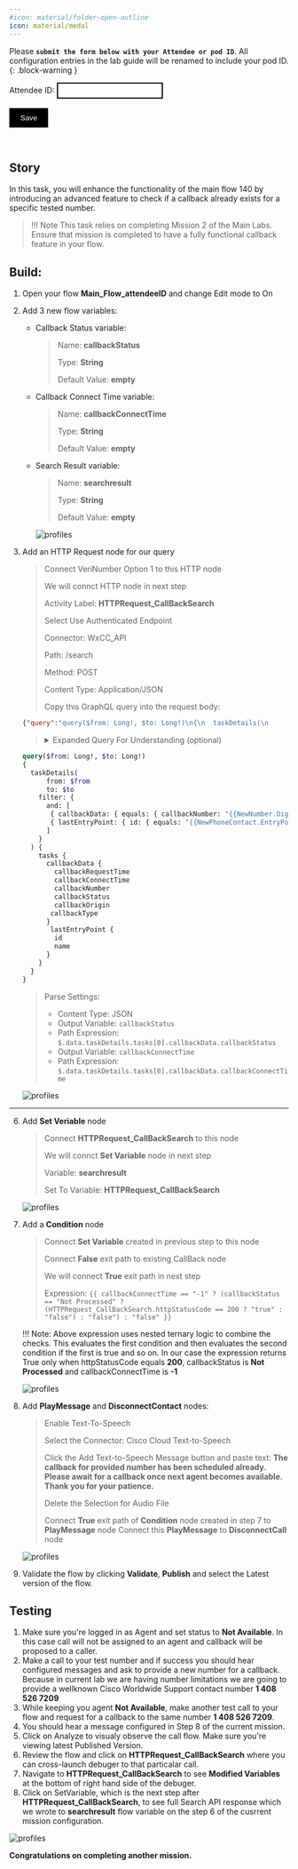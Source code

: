 ```yaml
---
#icon: material/folder-open-outline
icon: material/medal
---
```


<script>
 function update () {
    const form = document.forms['attendee-form'];
    if (form) {
      form.addEventListener('submit', function (event) {
        event.preventDefault();
        const inputs = Array.from(form.querySelectorAll('input'));
        const values = inputs.reduce((acc, input) => {
          acc[input.id + '_out'] = input.value;
          return acc;
        }, {});

        Object.entries(values).forEach(([id, value]) => {
          const elements = document.getElementsByClassName(id);
          Array.from(elements).forEach(element => {

            console.log(element.innerHTML);
            if(Number(element.innerHTML) > 99 ){
               console.log(`Got a 99+ attendee: ${element.innerHTML}`);
               element.innerHTML = value;
             }
            else{
               console.log(`Got a sub 99 attendee: ${element.innerHTML}`);
               if(element.innerHTML.includes('gmail.com'))
               {
                element.innerHTML = `0${value}`;
                }
               else{
                element.innerHTML = value;
               }
                }
          });
        });
        const attendeeIDInput = form.elements['attendeeID'];
       if (attendeeIDInput && attendeeIDInput.value !== 'Your_Attendee_ID') {
          localStorage.setItem('attendeeID', attendeeIDInput.value);
        }
      });
    }
  };
</script>
<style>
  /* Style for the button */
  button {
    background-color: black; /* Set the background color to black */
    color: white; /* Set the text color to white */
    border: none; /* Remove the border */
    padding: 10px 20px; /* Add some padding for better appearance */
    cursor: pointer; /* Show a pointer cursor on hover */
  }

   /* Style for the input element */
  input[type="text"] {
    border: 2px solid black; /* Set the border thickness to 2px */
    padding: 5px; /* Add some padding for better appearance */

</style>


 Please **`submit the form below with your Attendee or pod ID`**. All configuration entries in the lab guide will be renamed to include your pod ID.
{: .block-warning }

<script>
document.forms["attendee-form"][1].value = localStorage.getItem("attendeeID") || "Your Attendee ID" 
</script>
<form id="attendee-form">
  <label for="attendee">Attendee ID:</label>
  <input type="text" id="attendee" name="attendee" onChange="update()"><br>
<br>
  <button onclick="update()">Save</button>
</form>

<br/>

## Story 

In this task, you will enhance the functionality of the main flow 140 by introducing an advanced feature to check if a callback already exists for a specific tested number. 

> !!! Note
      This task relies on completing Mission 2 of the Main Labs. Ensure that mission is completed to have a fully functional callback feature in your flow.


## Build:

1. Open your flow **Main_Flow_<w class = "attendee_out">attendeeID</w>** and change Edit mode to On

2. Add 3 new flow variables: 

    - Callback Status variable:
    
      >
      > Name: **callbackStatus**
      >
      > Type: **String**
      >
      > Default Value: **empty**
    
    - Callback Connect Time variable:
      
      >
      > Name: **callbackConnectTime**
      >
      > Type: **String**
      >
      > Default Value: **empty**
      
    - Search Result variable:
      
      >
      > Name: **searchresult**
      >
      > Type: **String**
      >
      > Default Value: **empty**

      ![profiles](../graphics/Lab2/L2M3-1.gif)

5. Add an HTTP Request node for our query
    
    >
    > Connect VeriNumber Option 1 to this HTTP node
    >
    > We will connct HTTP node in next step
    >
    > Activity Label: **HTTPRequest_CallBackSearch**
    >
    > Select Use Authenticated Endpoint
    >
    > Connector: WxCC_API
    > 
    > Path: /search
    > 
    > Method: POST
    > 
    > Content Type: Application/JSON
    >
    > Copy this GraphQL query into the request body:
    >
    ```JSON
    {"query":"query($from: Long!, $to: Long!)\n{\n  taskDetails(\n      from: $from\n      to: $to\n    filter: {\n      and: [\n       { callbackData: { equals: { callbackNumber: \"{{NewNumber.DigitsEntered}}\" } } }\n       { lastEntryPoint: { id: { equals: \"{{NewPhoneContact.EntryPointId}}\" } } }\n      ]\n    }\n  ) {\n    tasks {\n      callbackData {\n        callbackRequestTime\n        callbackConnectTime\n        callbackNumber\n        callbackStatus\n        callbackOrigin\n        callbackType\n      }\n       lastEntryPoint {\n        id\n        name\n      }\n    }\n  }\n}","variables":{"from":"{{now() | epoch(inMillis=true) - 15000000}}","to":"{{now() | epoch(inMillis=true)}}"}}
    ```
    > <details><summary>Expanded Query For Understanding (optional)</summary>
    ```GraphQL
    query($from: Long!, $to: Long!)
    {
      taskDetails(
          from: $from
          to: $to
        filter: {
          and: [
           { callbackData: { equals: { callbackNumber: "{{NewNumber.DigitsEntered}}" } } }
           { lastEntryPoint: { id: { equals: "{{NewPhoneContact.EntryPointId}}" } } }
          ]
        }
      ) {
        tasks {
          callbackData {
            callbackRequestTime
            callbackConnectTime
            callbackNumber
            callbackStatus
            callbackOrigin
           callbackType
          }
           lastEntryPoint {
            id
            name
          }
        }
      }
    }
    ```
    </details>

    > Parse Settings:
    >
    > - Content Type: JSON
    > - Output Variable: `callbackStatus`
    > - Path Expression: <copy>`$.data.taskDetails.tasks[0].callbackData.callbackStatus`</copy>
    > - Output Variable: `callbackConnectTime`
    > - Path Expression: <copy>`$.data.taskDetails.tasks[0].callbackData.callbackConnectTime`</copy>
    >
      ![profiles](../graphics/Lab2/L2M3-2.gif)
---

6. Add **Set Veriable** node
    
    >
    > Connect **HTTPRequest_CallBackSearch** to this node
    >
    > We will connct **Set Variable** node in next step
    >
    > Variable: **searchresult**
    >
    > Set To Variable: **HTTPRequest_CallBackSearch**
    >
    ![profiles](../graphics/Lab2/L2M3-3.gif)

 7. Add a **Condition** node
    
    > 
    > Connect **Set Variable** created in previous step to this node
    >
    > Connect **False** exit path to existing CallBack node
    > 
    > We will connect **True** exit path in next step
    >
    > Expression: <copy>`{{ callbackConnectTime == "-1" ? (callbackStatus == "Not Processed" ? (HTTPRequest_CallBackSearch.httpStatusCode == 200 ? "true" : "false") : "false") : "false" }}`</copy>
    
      !!! Note:
          Above expression uses nested ternary logic to combine the checks. This evaluates the first condition and then evaluates the second condition if the first is true and so on. In our case the expression returns True only when httpStatusCode equals **200**, callbackStatus is **Not Processed** and callbackConnectTime is **-1**

    ![profiles](../graphics/Lab2/L2M3-3.gif)

8. Add **PlayMessage** and **DisconnectContact** nodes: 
    
      > Enable Text-To-Speech
      >
      > Select the Connector: Cisco Cloud Text-to-Speech
      >
      > Click the Add Text-to-Speech Message button and paste text: **The callback for provided number has been scheduled already. Please await for a callback once next agent becomes available. Thank you for your patience.**
      >
      > Delete the Selection for Audio File
      >
      > Connect **True** exit path of **Condition** node created in step 7 to **PlayMessage** node
      > Connect this **PlayMessage** to **DisconnectCall** node

      ![profiles](../graphics/Lab2/L2M3-5.gif)

9. Validate the flow by clicking **Validate**, **Publish** and select the Latest version of the flow.

## Testing
    
1. Make sure you're logged in as Agent and set status to **Not Available**. In this case call will not be assigned to an agent and callback will be proposed to a caller.
2. Make a call to your test number and if success you should hear configured messages and ask to provide a new number for a callback. Because in current lab we are having number limitations we are going to provide a wellknown Cisco Worldwide Support contact number **1 408 526 7209**
3. While keeping you agent **Not Available**, make another test call to your flow and request for a callback to the same number **1 408 526 7209**.
4. You should hear a message configured in Step 8 of the current mission.
5. Click on Analyze to visualy observe the call flow. Make sure you're viewing latest Published Version.
6. Review the flow and click on **HTTPRequest_CallBackSearch** where you can cross-launch debuger to that particalar call.
7. Navigate to **HTTPRequest_CallBackSearch** to see **Modified Variables** at the bottom of right hand side of the debuger. 
8. Click on SetVariable, which is the next step after **HTTPRequest_CallBackSearch**, to see full Search API response which we wrote to **searchresult** flow variable on the step 6 of the cusrrent mission configuration. 

![profiles](../graphics/Lab2/L2M3-6.gif)

**Congratulations on completing another mission.**
